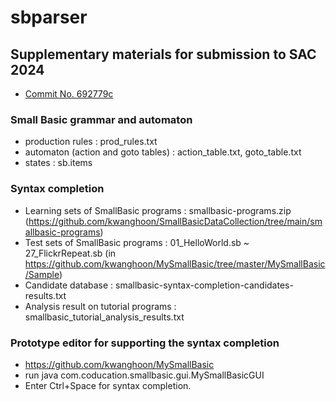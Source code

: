 # sbparser

## Supplementary materials for submission to SAC 2024
 - [Commit No. 692779c ](https://github.com/kwanghoon/sbparser/commit/692779c1f9d3c96bf7f5d1f9beecbf04e5bbef3c)

### Small Basic grammar and automaton
 - production rules : prod_rules.txt
 - automaton (action and goto tables) : action_table.txt, goto_table.txt
 - states : sb.items

### Syntax completion
 - Learning sets of SmallBasic programs : smallbasic-programs.zip (https://github.com/kwanghoon/SmallBasicDataCollection/tree/main/smallbasic-programs)
 - Test sets of SmallBasic programs : 01_HelloWorld.sb ~ 27_FlickrRepeat.sb (in https://github.com/kwanghoon/MySmallBasic/tree/master/MySmallBasic/Sample)
 - Candidate database : smallbasic-syntax-completion-candidates-results.txt
 - Analysis result on tutorial programs : smallbasic_tutorial_analysis_results.txt

### Prototype editor for supporting the syntax completion
 - https://github.com/kwanghoon/MySmallBasic
 - run java com.coducation.smallbasic.gui.MySmallBasicGUI
 - Enter Ctrl+Space for syntax completion.
 

